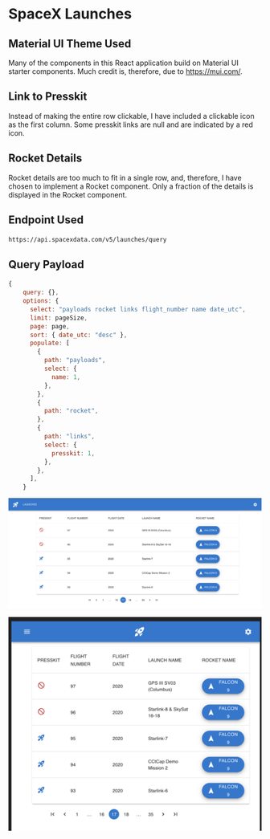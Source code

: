 # SpaceX Launches

## Material UI Theme Used

Many of the components in this React application build on Material UI starter components.
Much credit is, therefore, due to https://mui.com/.

## Link to Presskit

Instead of making the entire row clickable, I have included a clickable icon as the first column.
Some presskit links are null and are indicated by a red icon.

## Rocket Details

Rocket details are too much to fit in a single row, and, therefore, I have chosen to implement
a Rocket component.
Only a fraction of the details is displayed in the Rocket component.

## Endpoint Used

```https://api.spacexdata.com/v5/launches/query```

## Query Payload

```javascript
{
    query: {},
    options: {
      select: "payloads rocket links flight_number name date_utc",
      limit: pageSize,
      page: page,
      sort: { date_utc: "desc" },
      populate: [
        {
          path: "payloads",
          select: {
            name: 1,
          },
        },
        {
          path: "rocket",
        },
        {
          path: "links",
          select: {
            presskit: 1,
          },
        },
      ],
    }
```

![Screen Shot](public/spacex.png)

![Responsive](public/spacex-responsive.png)

